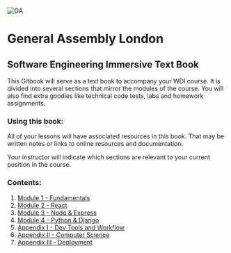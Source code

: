 ![GA](https://cloud.githubusercontent.com/assets/40461/8183776/469f976e-1432-11e5-8199-6ac91363302b.png)

# General Assembly London

## Software Engineering Immersive Text Book

This Gitbook will serve as a text book to accompany your WDI course. It is divided into several sections that mirror the modules of the course. You will also find extra goodies like technical code tests, labs and homework assignments.

### Using this book:

All of your lessons will have associated resources in this book. That may be written notes or links to online resources and documentation.

Your instructor will indicate which sections are relevant to your current position in the course.

### Contents:

1. [Module 1 - Fundamentals](module-01/README.md)
1. [Module 2 - React](module-02/README.md)
1. [Module 3 - Node & Express](module-03/README.md)
1. [Module 4 - Python & Django](module-04/README.md)
1. [Appendix I - Dev Tools and Workflow](appendix-01/README.md)
1. [Appendix II - Computer Science](appendix-02/README.md)
1. [Appendix III - Deployment](appendix-03/README.md)
